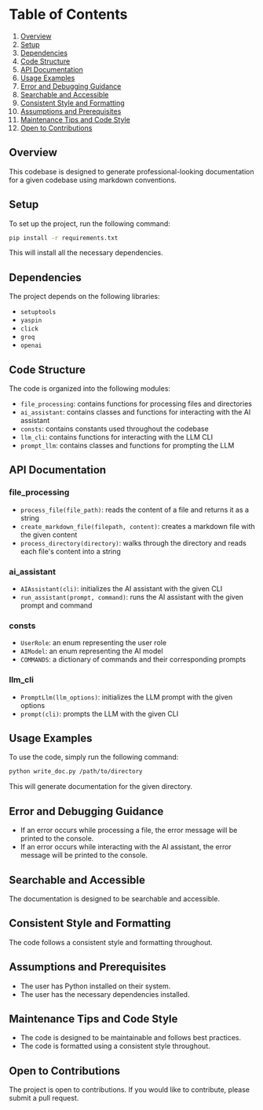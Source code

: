 # Table of Contents
1. [Overview](#overview)
2. [Setup](#setup)
3. [Dependencies](#dependencies)
4. [Code Structure](#code-structure)
5. [API Documentation](#api-documentation)
6. [Usage Examples](#usage-examples)
7. [Error and Debugging Guidance](#error-and-debugging-guidance)
8. [Searchable and Accessible](#searchable-and-accessible)
9. [Consistent Style and Formatting](#consistent-style-and-formatting)
10. [Assumptions and Prerequisites](#assumptions-and-prerequisites)
11. [Maintenance Tips and Code Style](#maintenance-tips-and-code-style)
12. [Open to Contributions](#open-to-contributions)

## Overview

This codebase is designed to generate professional-looking documentation for a given codebase using markdown conventions.

## Setup

To set up the project, run the following command:
```bash
pip install -r requirements.txt
```
This will install all the necessary dependencies.

## Dependencies

The project depends on the following libraries:

* `setuptools`
* `yaspin`
* `click`
* `groq`
* `openai`

## Code Structure

The code is organized into the following modules:

* `file_processing`: contains functions for processing files and directories
* `ai_assistant`: contains classes and functions for interacting with the AI assistant
* `consts`: contains constants used throughout the codebase
* `llm_cli`: contains functions for interacting with the LLM CLI
* `prompt_llm`: contains classes and functions for prompting the LLM

## API Documentation

### file_processing

* `process_file(file_path)`: reads the content of a file and returns it as a string
* `create_markdown_file(filepath, content)`: creates a markdown file with the given content
* `process_directory(directory)`: walks through the directory and reads each file's content into a string

### ai_assistant

* `AIAssistant(cli)`: initializes the AI assistant with the given CLI
* `run_assistant(prompt, command)`: runs the AI assistant with the given prompt and command

### consts

* `UserRole`: an enum representing the user role
* `AIModel`: an enum representing the AI model
* `COMMANDS`: a dictionary of commands and their corresponding prompts

### llm_cli

* `PromptLlm(llm_options)`: initializes the LLM prompt with the given options
* `prompt(cli)`: prompts the LLM with the given CLI

## Usage Examples

To use the code, simply run the following command:
```bash
python write_doc.py /path/to/directory
```
This will generate documentation for the given directory.

## Error and Debugging Guidance

* If an error occurs while processing a file, the error message will be printed to the console.
* If an error occurs while interacting with the AI assistant, the error message will be printed to the console.

## Searchable and Accessible

The documentation is designed to be searchable and accessible.

## Consistent Style and Formatting

The code follows a consistent style and formatting throughout.

## Assumptions and Prerequisites

* The user has Python installed on their system.
* The user has the necessary dependencies installed.

## Maintenance Tips and Code Style

* The code is designed to be maintainable and follows best practices.
* The code is formatted using a consistent style throughout.

## Open to Contributions

The project is open to contributions. If you would like to contribute, please submit a pull request.